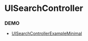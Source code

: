 # UISearchController

### DEMO

* [UISearchControllerExampleMinimal](https://github.com/kilik52/UISearchControllerExampleMinimal)